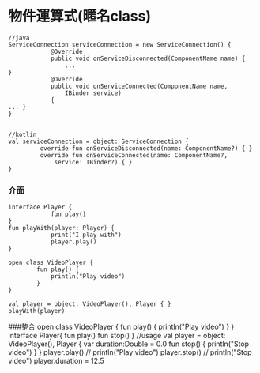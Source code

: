 # 物件運算式(暱名class)

	//java
	ServiceConnection serviceConnection = new ServiceConnection() {
	            @Override
	            public void onServiceDisconnected(ComponentName name) {
	                ...
	}
	            @Override
	            public void onServiceConnected(ComponentName name,
	                IBinder service)
	            {
	... }
	}
	
	
	//kotlin
	val serviceConnection = object: ServiceConnection {
	         override fun onServiceDisconnected(name: ComponentName?) { }
	         override fun onServiceConnected(name: ComponentName?,
	             service: IBinder?) { }
	}
	
### 介面
	interface Player {
	            fun play()
	}
	fun playWith(player: Player) {
	            print("I play with")
	            player.play()
	}
	
	open class VideoPlayer {
            fun play() {
                println("Play video")
            }
	}

	val player = object: VideoPlayer(), Player { }
	playWith(player)
	
###整合
	open class VideoPlayer {
	            fun play() {
	                println("Play video")
	            }
	}
	        interface Player{
	            fun play()
	fun stop() }
	        //usage
	        val player = object: VideoPlayer(), Player {
	            var duration:Double = 0.0
	            fun stop() {
	                println("Stop  video")
	} }
	        player.play() // println("Play video")
	        player.stop() // println("Stop  video")
	        player.duration = 12.5